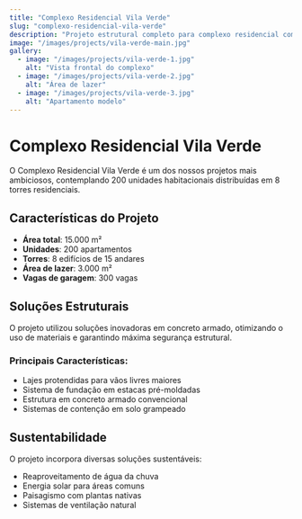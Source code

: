 ```yaml
---
title: "Complexo Residencial Vila Verde"
slug: "complexo-residencial-vila-verde"
description: "Projeto estrutural completo para complexo residencial com 200 unidades habitacionais."
image: "/images/projects/vila-verde-main.jpg"
gallery:
  - image: "/images/projects/vila-verde-1.jpg"
    alt: "Vista frontal do complexo"
  - image: "/images/projects/vila-verde-2.jpg"
    alt: "Área de lazer"
  - image: "/images/projects/vila-verde-3.jpg"
    alt: "Apartamento modelo"
---
```


# Complexo Residencial Vila Verde

O Complexo Residencial Vila Verde é um dos nossos projetos mais ambiciosos, contemplando 200 unidades habitacionais distribuídas em 8 torres residenciais.

## Características do Projeto

- **Área total**: 15.000 m²
- **Unidades**: 200 apartamentos
- **Torres**: 8 edifícios de 15 andares
- **Área de lazer**: 3.000 m²
- **Vagas de garagem**: 300 vagas

## Soluções Estruturais

O projeto utilizou soluções inovadoras em concreto armado, otimizando o uso de materiais e garantindo máxima segurança estrutural.

### Principais Características:

- Lajes protendidas para vãos livres maiores
- Sistema de fundação em estacas pré-moldadas
- Estrutura em concreto armado convencional
- Sistemas de contenção em solo grampeado

## Sustentabilidade

O projeto incorpora diversas soluções sustentáveis:

- Reaproveitamento de água da chuva
- Energia solar para áreas comuns
- Paisagismo com plantas nativas
- Sistemas de ventilação natural

